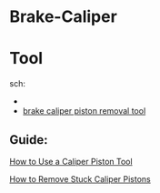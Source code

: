 # Brake-Caliper
# Tool
sch:
- [](https://www.youtube.com/results?search_query=brake+caliper+piston+tool)
- [brake caliper piston removal tool](https://www.youtube.com/results?search_query=brake+caliper+piston+removal+tool)

## Guide:
[How to Use a Caliper Piston Tool](https://youtu.be/UOBcAWw8Mj4)

[How to Remove Stuck Caliper Pistons](https://youtu.be/2L7fcgXhksI)
